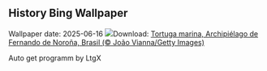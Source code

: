 ## History Bing Wallpaper
Wallpaper date: 2025-06-16
![](https://www.bing.com/th?id=OHR.SeaTurtleBrazil_ES-ES0110277118_UHD.jpg&w=1000)Download: [Tortuga marina, Archipiélago de Fernando de Noroña, Brasil (© João Vianna/Getty Images)](https://www.bing.com/th?id=OHR.SeaTurtleBrazil_ES-ES0110277118_UHD.jpg)

Auto get programm by LtgX
